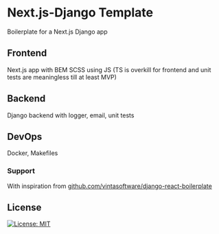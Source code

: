 # Next.js-Django Template

Boilerplate for a Next.js Django app


## Frontend

Next.js app with BEM SCSS using JS (TS is overkill for frontend and unit tests are meaningless till at least MVP)

## Backend

Django backend with logger, email, unit tests

## DevOps

Docker, Makefiles

### Support

With inspiration from [github.com/vintasoftware/django-react-boilerplate](https://github.com/vintasoftware/django-react-boilerplate)

## License

[![License: MIT](https://img.shields.io/badge/License-MIT-blue.svg)](https://opensource.org/licenses/MIT) 

